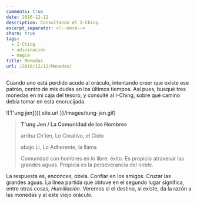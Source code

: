 ```yaml
---
comments: true
date: 2016-12-12
description: Consultando el I-Ching.
excerpt_separator: <!--more-->
share: true
tags:
  - I-Ching
  - adivinación
  - magia
title: Monedas
url: /2016/12/12/Monedas/
---
```



Cuando uno está perdido acude al oráculo, intentando creer que existe ese patrón, centro de mis dudas en los últimos tiempos. Así pues, busqué tres monedas en mi caja del tesoro, y consulté al I-Ching, sobre qué camino debía tomar en esta encrucijada.

![T'ung jen]({{ site.url }}/images/tung-jen.gif)

> **T'ung Jen / La Comunidad de los Hombres**
> 
> arriba Ch'ien, Lo Creativo, el Cielo
> 
> abajo Li, Lo Adherente, la llama
> 
> Comunidad con hombres en lo libre: éxito.
Es propicio atravesar las grandes aguas.
Propicia es la perseverancia del noble.


La respuesta es, enconces, obvia. Confiar en los amigos. Cruzar las grandes aguas. La línea partida que obtuve en el segundo lugar significa, entre otras cosas, *Humillación*. Veremos si el destino, si existe, da la razón a las monedas y al este viejo oráculo.